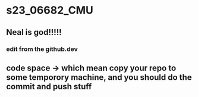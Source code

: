 # s23_06682_CMU

## Neal is god!!!!!

### edit from the github.dev

## code space -> which mean copy your repo to some temporory machine, and you should do the commit and push stuff
